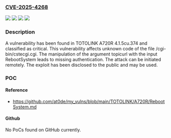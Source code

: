 ### [CVE-2025-4268](https://cve.mitre.org/cgi-bin/cvename.cgi?name=CVE-2025-4268)
![](https://img.shields.io/static/v1?label=Product&message=A720R&color=blue)
![](https://img.shields.io/static/v1?label=Version&message=%3D%204.1.5cu.374%20&color=brighgreen)
![](https://img.shields.io/static/v1?label=Vulnerability&message=Improper%20Authentication&color=brighgreen)
![](https://img.shields.io/static/v1?label=Vulnerability&message=Missing%20Authentication&color=brighgreen)

### Description

A vulnerability has been found in TOTOLINK A720R 4.1.5cu.374 and classified as critical. This vulnerability affects unknown code of the file /cgi-bin/cstecgi.cgi. The manipulation of the argument topicurl with the input RebootSystem leads to missing authentication. The attack can be initiated remotely. The exploit has been disclosed to the public and may be used.

### POC

#### Reference
- https://github.com/at0de/my_vulns/blob/main/TOTOLINK/A720R/RebootSystem.md

#### Github
No PoCs found on GitHub currently.

